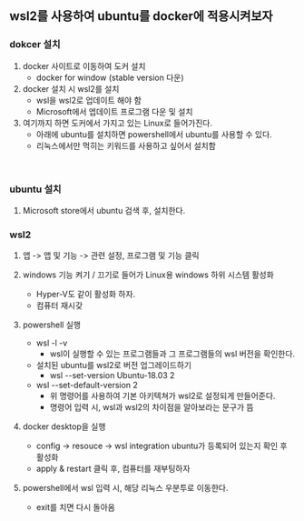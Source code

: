 ## wsl2를 사용하여 ubuntu를 docker에 적용시켜보자
### dokcer 설치
1. docker 사이트로 이동하여 도커 설치
    - docker for window (stable version 다운)
2. docker 설치 시 wsl2를 설치
    - wsl을 wsl2로 업데이트 해야 함
    - Microsoft에서 엡데이트 프로그램 다운 및 설치
3. 여기까지 하면 도커에서 가지고 있는 Linux로 들어가진다.
    - 아래에 ubuntu를 설치하면 powershell에서 ubuntu를 사용할 수 있다.
    - 리눅스에서만 먹히는 키워드를 사용하고 싶어서 설치함
<br>

### ubuntu 설치
1. Microsoft store에서 ubuntu 검색 후, 설치한다.

### wsl2
1. 앱 -> 앱 및 기능 -> 관련 설정, 프로그램 및 기능 클릭
2. windows 기능 켜기 / 끄기로 들어가 Linux용 windows 하위 시스템 활성화
    - Hyper-V도 같이 활성화 하자.
    - 컴퓨터 재시갖
3. powershell 실행
    - wsl -l -v
        - wsl이 실행할 수 있는 프로그램들과 그 프로그램들의 wsl 버전을 확인한다.
    - 설치된 ubuntu를 wsl2로 버전 업그레이드하기
        - wsl --set-version Ubuntu-18.03 2
    - wsl --set-default-version 2
        - 위 명령어를 사용하여 기본 아키텍쳐가 wsl2로 설정되게 만들어준다.
        - 명령어 입력 시, wsl과 wsl2의 차이점을 알아보라는 문구가 뜸

4. docker desktop을 실행
    - config -> resouce -> wsl integration ubuntu가 등록되어 있는지 확인 후 활성화
    - apply & restart 클릭 후, 컴퓨터를 재부팅하자
5. powershell에서 wsl 입력 시, 해당 리눅스 우분투로 이동한다.
    - exit를 치면 다시 돌아옴